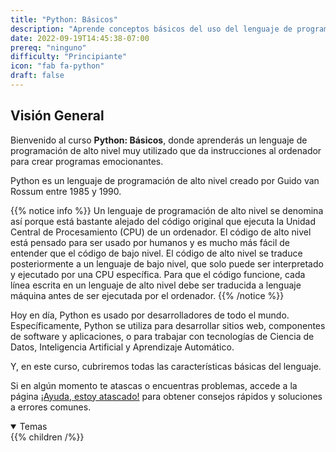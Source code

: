 ```yaml
---
title: "Python: Básicos"
description: "Aprende conceptos básicos del uso del lenguaje de programación Python"
date: 2022-09-19T14:45:38-07:00
prereq: "ninguno"
difficulty: "Principiante"
icon: "fab fa-python"
draft: false
---
```


## Visión General

Bienvenido al curso **Python: Básicos**, donde aprenderás un lenguaje de programación de alto nivel muy utilizado que da instrucciones al ordenador para crear programas emocionantes.

Python es un lenguaje de programación de alto nivel creado por Guido van Rossum entre 1985 y 1990.

{{% notice info %}}
Un lenguaje de programación de alto nivel se denomina así porque está bastante alejado del código original que ejecuta la Unidad Central de Procesamiento (CPU) de un ordenador. El código de alto nivel está pensado para ser usado por humanos y es mucho más fácil de entender que el código de bajo nivel. El código de alto nivel se traduce posteriormente a un lenguaje de bajo nivel, que solo puede ser interpretado y ejecutado por una CPU específica. Para que el código funcione, cada línea escrita en un lenguaje de alto nivel debe ser traducida a lenguaje máquina antes de ser ejecutada por el ordenador.
{{% /notice %}}

Hoy en día, Python es usado por desarrolladores de todo el mundo. Específicamente, Python se utiliza para desarrollar sitios web, componentes de software y aplicaciones, o para trabajar con tecnologías de Ciencia de Datos, Inteligencia Artificial y Aprendizaje Automático.

Y, en este curso, cubriremos todas las características básicas del lenguaje.

Si en algún momento te atascas o encuentras problemas, accede a la página [¡Ayuda, estoy atascado!](help.md) para obtener consejos rápidos y soluciones a errores comunes.

<details open>
<summary>Temas</summary>
{{% children /%}}
</details>